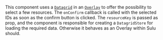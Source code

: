 This component uses a [`Datagrid`](#datagrid) in an [`Overlay`](#overlay) to offer the possibility to select a few
resources. The `onConfirm` callback is called with the selected IDs as soon as the confirm button is clicked. The
`resourceKey` is passed as prop, and the component is responsible for creating a `DatagridStore` for loading the
required data. Otherwise it behaves as an Overlay within Sulu should.
